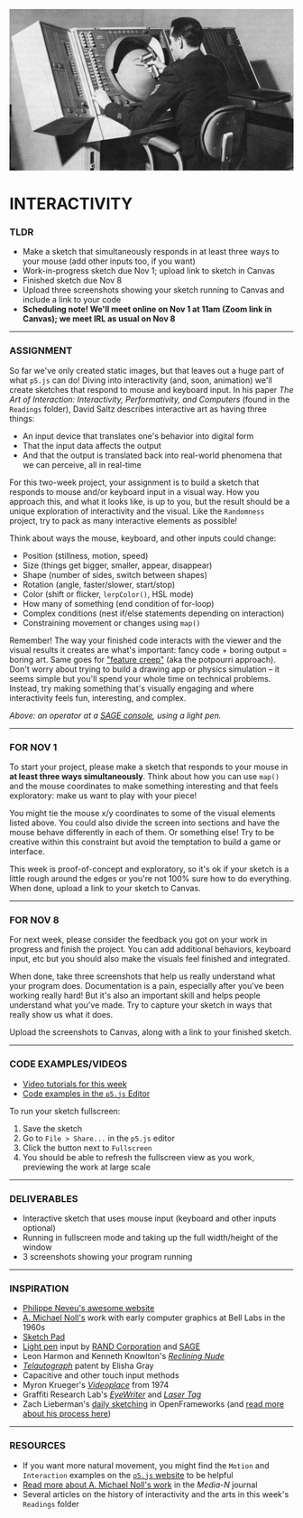 ![An operator at a SAGE console, using a light pen](https://raw.githubusercontent.com/jeffThompson/CreativeProgramming1/master/Week07_Interactivity/Images/SAGE-ConsoleOperator.jpg)

# INTERACTIVITY

### TLDR
* Make a sketch that simultaneously responds in at least three ways to your mouse (add other inputs too, if you want)
* Work-in-progress sketch due Nov 1; upload link to sketch in Canvas  
* Finished sketch due Nov 8  
* Upload three screenshots showing your sketch running to Canvas and include a link to your code  
* **Scheduling note! We'll meet online on Nov 1 at 11am (Zoom link in Canvas); we meet IRL as usual on Nov 8**  

***

### ASSIGNMENT
So far we've only created static images, but that leaves out a huge part of what `p5.js` can do! Diving into interactivity (and, soon, animation) we'll create sketches that respond to mouse and keyboard input. In his paper *The Art of Interaction: Interactivity, Performativity, and Computers* (found in the `Readings` folder), David Saltz describes interactive art as having three things:

* An input device that translates one's behavior into digital form
* That the input data affects the output
* And that the output is translated back into real-world phenomena that we can perceive, all in real-time

For this two-week project, your assignment is to build a sketch that responds to mouse and/or keyboard input in a visual way. How you approach this, and what it looks like, is up to you, but the result should be a unique exploration of interactivity and the visual. Like the `Randomness` project, try to pack as many interactive elements as possible!

Think about ways the mouse, keyboard, and other inputs could change:

* Position (stillness, motion, speed)
* Size (things get bigger, smaller, appear, disappear)
* Shape (number of sides, switch between shapes)
* Rotation (angle, faster/slower, start/stop)
* Color (shift or flicker, `lerpColor()`, HSL mode)
* How many of something (end condition of for-loop)
* Complex conditions (nest if/else statements depending on interaction)
* Constraining movement or changes using `map()`

Remember! The way your finished code interacts with the viewer and the visual results it creates are what's important: fancy code + boring output = boring art. Same goes for ["feature creep"](https://en.wikipedia.org/wiki/Feature_creep) (aka the potpourri approach). Don't worry about trying to build a drawing app or physics simulation – it seems simple but you'll spend your whole time on technical problems. Instead, try making something that's visually engaging and where interactivity feels fun, interesting, and complex.

*Above: an operator at a [SAGE console](https://en.wikipedia.org/wiki/Semi-Automatic_Ground_Environment), using a light pen.*

***

### FOR NOV 1  
To start your project, please make a sketch that responds to your mouse in **at least three ways simultaneously**. Think about how you can use `map()` and the mouse coordinates to make something interesting and that feels exploratory: make us want to play with your piece!

You might tie the mouse x/y coordinates to some of the visual elements listed above. You could also divide the screen into sections and have the mouse behave differently in each of them. Or something else! Try to be creative within this constraint but avoid the temptation to build a game or interface.

This week is proof-of-concept and exploratory, so it's ok if your sketch is a little rough around the edges or you're not 100% sure how to do everything. When done, upload a link to your sketch to Canvas.

***  

### FOR NOV 8  

For next week, please consider the feedback you got on your work in progress and finish the project. You can add additional behaviors, keyboard input, etc but you should also make the visuals feel finished and integrated.

When done, take three screenshots that help us really understand what your program does. Documentation is a pain, especially after you've been working really hard! But it's also an important skill and helps people understand what you've made. Try to capture your sketch in ways that really show us what it does.

Upload the screenshots to Canvas, along with a link to your finished sketch.

***  

### CODE EXAMPLES/VIDEOS
* [Video tutorials for this week](https://www.youtube.com/playlist?list=PLsGCUnpinsDkEBs6Ug9J_RCULw3D7Wj0P)
* [Code examples in the `p5.js` Editor](https://editor.p5js.org/jeffThompson/collections/hgFsqg5ZM)

To run your sketch fullscreen:
1. Save the sketch
2. Go to `File > Share...` in the `p5.js` editor
3. Click the button next to `Fullscreen`
4. You should be able to refresh the fullscreen view as you work, previewing the work at large scale

***

### DELIVERABLES
* Interactive sketch that uses mouse input (keyboard and other inputs optional)
* Running in fullscreen mode and taking up the full width/height of the window  
* 3 screenshots showing your program running

***

### INSPIRATION
* [Philippe Neveu's awesome website](https://philippeneveu.com/)
* [A. Michael Noll's](https://en.wikipedia.org/wiki/A._Michael_Noll) work with early computer graphics at Bell Labs in the 1960s
* [Sketch Pad](https://en.wikipedia.org/wiki/Sketchpad)
* [Light pen](https://en.wikipedia.org/wiki/Light_pen) input by [RAND Corporation](https://en.wikipedia.org/wiki/RAND_Tablet) and [SAGE](https://en.wikipedia.org/wiki/Semi-Automatic_Ground_Environment)
* Leon Harmon and Kenneth Knowlton's [*Reclining Nude*](http://www.medienkunstnetz.de/works/nude/)
* [*Telautograph*](https://en.wikipedia.org/wiki/Telautograph) patent by Elisha Gray
* Capacitive and other touch input methods
* Myron Krueger's [*Videoplace*](https://www.youtube.com/watch?v=dmmxVA5xhuo) from 1974
* Graffiti Research Lab's [*EyeWriter*](http://www.graffitiresearchlab.com/blog/eyewriter/) and [*Laser Tag*](http://www.graffitiresearchlab.com/blog/projects/laser-tag/#video)
* Zach Lieberman's [daily sketching](https://www.instagram.com/zach.lieberman/) in OpenFrameworks (and [read more about his process here](https://medium.com/@zachlieberman/daily-sketches-2016-28586d8f008e))

***

### RESOURCES
* If you want more natural movement, you might find the `Motion` and `Interaction` examples on the [`p5.js` website](https://p5js.org/examples) to be helpful
* [Read more about A. Michael Noll's work](http://median.newmediacaucus.org/routing-mondrian-the-a-michael-noll-experiment/) in the *Media-N* journal
* Several articles on the history of interactivity and the arts in this week's `Readings` folder


